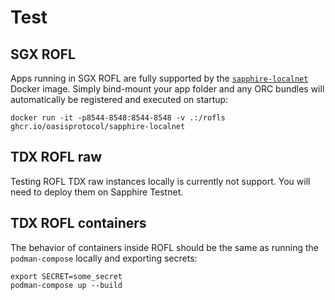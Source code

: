 # Test

## SGX ROFL

Apps running in SGX ROFL are fully supported by the [`sapphire-localnet`] Docker
image. Simply bind-mount your app folder and any ORC bundles will automatically
be registered and executed on startup:

```shell
docker run -it -p8544-8548:8544-8548 -v .:/rofls ghcr.io/oasisprotocol/sapphire-localnet
```

[`sapphire-localnet`]: https://github.com/oasisprotocol/docs/blob/main/docs/build/tools/localnet.mdx

## TDX ROFL raw

Testing ROFL TDX raw instances locally is currently not support. You will need
to deploy them on Sapphire Testnet.

## TDX ROFL containers

The behavior of containers inside ROFL should be the same as running the
`podman-compose` locally and exporting secrets:

```shell
export SECRET=some_secret
podman-compose up --build
```
